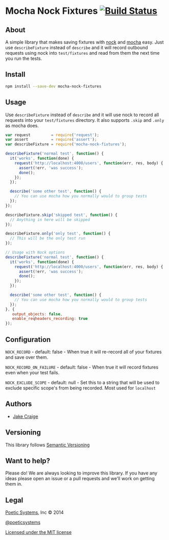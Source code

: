 # Mocha Nock Fixtures [![Build Status](https://travis-ci.org/poetic/mocha-nock-fixtures.svg?branch=master)](https://travis-ci.org/poetic/mocha-nock-fixtures)

## About

A simple library that makes saving fixtures with
[nock](https://github.com/pgte/nock) and
[mocha](http://visionmedia.github.io/mocha/) easy. Just
use `describeFixture` instead of `describe` and it will record outbound requests
using nock into `test/fixtures` and read from them the next time you run the
tests.

## Install

```bash
npm install --save-dev mocha-nock-fixtures
```

## Usage

Use `describeFixture` instead of `describe` and it will use nock to record all
requests into your `test/fixtures` directory. It also supports `.skip` and
`.only` as mocha does.

```js
var request         = require('request');
var assert          = require('assert');
var describeFixture = require('mocha-nock-fixtures');

describeFixture('normal test', function() {
  it('works', function(done) {
    request('http://localhost:4000/users', function(err, res, body) {
      assert(!err, 'was success');
      done();
    });
  });

  describe('some other test', function() {
    // You can use mocha how you normally would to group tests
  });
});

describeFixture.skip('skipped test', function() {
  // Anything in here will be skipped
});

describeFixture.only('only test', function() {
  // This will be the only test run
});

// Usage with Nock options
describeFixture('normal test', function() {
  it('works', function(done) {
    request('http://localhost:4000/users', function(err, res, body) {
      assert(!err, 'was success');
      done();
    });
  });

  describe('some other test', function() {
    // You can use mocha how you normally would to group tests
  });
}, {
   output_objects: false,
   enable_reqheaders_recording: true
});
```

## Configuration

`NOCK_RECORD` - default: false -  When true it will re-record all
of your fixtures and save over them.

`NOCK_RECORD_ON_FAILURE` - default: false - When true it will record fixtures even when your test fails.

`NOCK_EXCLUDE_SCOPE` - default: null - Set this to a string that will be used to
exclude specific scope's from being recorded. Most used for `localhost`

## Authors ##

* [Jake Craige](http://twitter.com/jakecraige)

## Versioning

This library follows [Semantic Versioning](http://semver.org)

## Want to help?

Please do! We are always looking to improve this library. If you have any ideas
please open an issue or a pull requests and we'll work on getting them in.

## Legal

[Poetic Systems](http://poeticsystems.com), Inc &copy; 2014

[@poeticsystems](http://twitter.com/poeticsystems)

[Licensed under the MIT license](http://www.opensource.org/licenses/mit-license.php)

